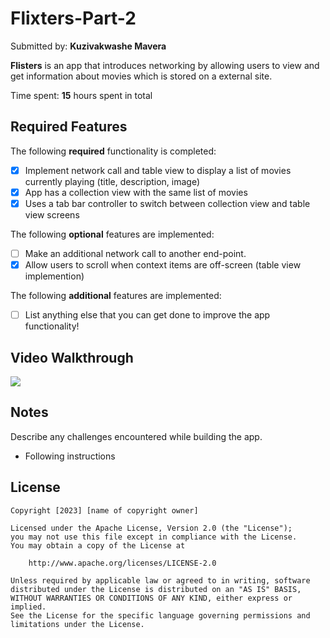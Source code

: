 # Flixters-Part-2

Submitted by: **Kuzivakwashe Mavera**

**Flisters** is an app that introduces networking by allowing users to view and get information about movies which is stored on a external site.

Time spent: **15** hours spent in total

## Required Features

The following **required** functionality is completed:

- [x] Implement network call and table view to display a list of movies currently playing (title, description, image)
- [x] App has a collection view with the same list of movies
- [x] Uses a tab bar controller to switch between collection view and table view screens
 
The following **optional** features are implemented:

- [ ] Make an additional network call to another end-point.    
- [x] Allow users to scroll when context items are off-screen (table view implemention)

The following **additional** features are implemented:

- [ ] List anything else that you can get done to improve the app functionality!

## Video Walkthrough

<a href="https://www.loom.com/share/09dc12bd3f614abaa74f53aa34bbead0">
    <img style="max-width:300px;" src="https://cdn.loom.com/sessions/thumbnails/09dc12bd3f614abaa74f53aa34bbead0-with-play.gif">
  </a>
  
## Notes

Describe any challenges encountered while building the app.
- Following instructions

## License

    Copyright [2023] [name of copyright owner]

    Licensed under the Apache License, Version 2.0 (the "License");
    you may not use this file except in compliance with the License.
    You may obtain a copy of the License at

        http://www.apache.org/licenses/LICENSE-2.0

    Unless required by applicable law or agreed to in writing, software
    distributed under the License is distributed on an "AS IS" BASIS,
    WITHOUT WARRANTIES OR CONDITIONS OF ANY KIND, either express or implied.
    See the License for the specific language governing permissions and
    limitations under the License.
